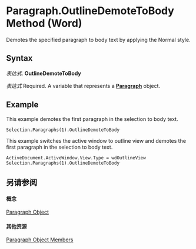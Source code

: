 
# Paragraph.OutlineDemoteToBody Method (Word)

Demotes the specified paragraph to body text by applying the Normal style.


## Syntax

 _表达式_. **OutlineDemoteToBody**

 _表达式_ Required. A variable that represents a **[Paragraph](0a704079-a082-4ab1-841b-fc0d49dd26d4.md)** object.


## Example

This example demotes the first paragraph in the selection to body text.


```
Selection.Paragraphs(1).OutlineDemoteToBody
```

This example switches the active window to outline view and demotes the first paragraph in the selection to body text.




```
ActiveDocument.ActiveWindow.View.Type = wdOutlineView 
Selection.Paragraphs(1).OutlineDemoteToBody
```


## 另请参阅


#### 概念


[Paragraph Object](0a704079-a082-4ab1-841b-fc0d49dd26d4.md)
#### 其他资源


[Paragraph Object Members](http://msdn.microsoft.com/library/e1fc5b91-e908-580e-ab72-898648a5c0c3%28Office.15%29.aspx)